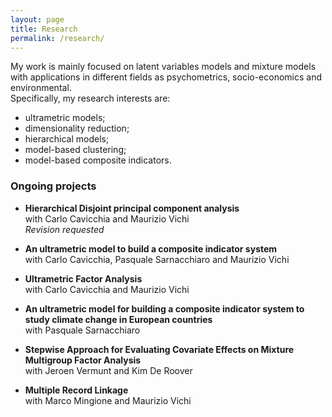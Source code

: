 ```yaml
---
layout: page
title: Research
permalink: /research/
---
```


My work is mainly focused on latent variables models and mixture models with applications in different fields as psychometrics, socio-economics and environmental. \
Specifically, my research interests are:
- ultrametric models;
- dimensionality reduction;
- hierarchical models;
- model-based clustering;
- model-based composite indicators.

### Ongoing projects
- **Hierarchical Disjoint principal component analysis** \
 with Carlo Cavicchia and Maurizio Vichi \
_Revision requested_

- **An ultrametric model to build a composite indicator system** \
with Carlo Cavicchia, Pasquale Sarnacchiaro and Maurizio Vichi 

- **Ultrametric Factor Analysis** \
with Carlo Cavicchia and Maurizio Vichi 

- **An ultrametric model for building a composite indicator system to study climate change in European countries** \
with Pasquale Sarnacchiaro

- **Stepwise Approach for Evaluating Covariate Effects on Mixture Multigroup Factor Analysis** \
with Jeroen Vermunt and Kim De Roover

- **Multiple Record Linkage** \
with Marco Mingione and Maurizio Vichi



